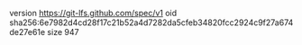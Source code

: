 version https://git-lfs.github.com/spec/v1
oid sha256:6e7982d4cd28f17c21b52a4d7282da5cfeb34820fcc2924c9f27a674de27e61e
size 947

